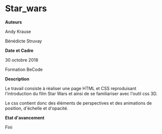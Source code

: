 # Star_wars

**Auteurs**

Andy Krause

Bénédicte Struvay

**Date et Cadre**

30 octobre 2018

Formation BeCode

**Description**

Le travail consiste à réaliser une page HTML et CSS reproduisant l'introduction du film Star Wars et ainsi de se familiariser avec l'outil css 3D.

Le css contient donc des éléments de perspectives et des animations de position, d'échelle et d'opacité.

**Etat d'avancement**

Fini